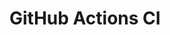 # GitHub Actions CI





































































































































































































































































































































































































































































































































































































































































































































































